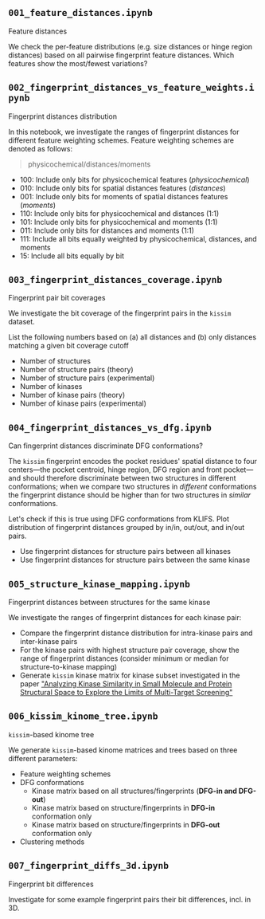 ## `001_feature_distances.ipynb`

Feature distances

We check the per-feature distributions (e.g. size distances or hinge region distances) based on all pairwise fingerprint feature distances. Which features show the most/fewest variations?


## `002_fingerprint_distances_vs_feature_weights.ipynb`

Fingerprint distances distribution

In this notebook, we investigate the ranges of fingerprint distances for different feature weighting schemes.
Feature weighting schemes are denoted as follows: 

> physicochemical/distances/moments

- 100: Include only bits for physicochemical features (_physicochemical_)
- 010: Include only bits for spatial distances features (_distances_)
- 001: Include only bits for moments of spatial distances features (_moments_)
- 110: Include only bits for physicochemical and distances (1:1)
- 101: Include only bits for physicochemical and moments (1:1)
- 011: Include only bits for distances and moments (1:1)
- 111: Include all bits equally weighted by physicochemical, distances, and moments
- 15: Include all bits equally by bit


## `003_fingerprint_distances_coverage.ipynb`

Fingerprint pair bit coverages

We investigate the bit coverage of the fingerprint pairs in the `kissim` dataset.

List the following numbers based on (a) all distances and (b) only distances matching a given bit coverage cutoff
- Number of structures
- Number of structure pairs (theory)
- Number of structure pairs (experimental)
- Number of kinases
- Number of kinase pairs (theory)
- Number of kinase pairs (experimental)


## `004_fingerprint_distances_vs_dfg.ipynb`

Can fingerprint distances discriminate DFG conformations?

The `kissim` fingerprint encodes the pocket residues' spatial distance to four centers&mdash;the pocket centroid, hinge region, DFG region and front pocket&mdash;and should therefore discriminate between two structures in different conformations; when we compare two structures in *different* conformations the fingerprint distance should be higher than for two structures in *similar* conformations.

Let's check if this is true using DFG conformations from KLIFS. Plot distribution of fingerprint distances grouped by in/in, out/out, and in/out pairs.

- Use fingerprint distances for structure pairs between all kinases
- Use fingerprint distances for structure pairs between the same kinase


## `005_structure_kinase_mapping.ipynb`

Fingerprint distances between structures for the same kinase

We investigate the ranges of fingerprint distances for each kinase pair:

- Compare the fingerprint distance distribution for intra-kinase pairs and inter-kinase pairs
- For the kinase pairs with highest structure pair coverage, show the range of fingerprint distances (consider minimum or median for structure-to-kinase mapping)
- Generate `kissim` kinase matrix for kinase subset investigated in the paper ["Analyzing Kinase Similarity in Small Molecule and Protein Structural Space to Explore the Limits of Multi-Target Screening"](https://www.mdpi.com/1420-3049/26/3/629)


## `006_kissim_kinome_tree.ipynb`

`kissim`-based kinome tree

We generate `kissim`-based kinome matrices and trees based on three different parameters:

- Feature weighting schemes
- DFG conformations
  - Kinase matrix based on all structures/fingerprints (**DFG-in and DFG-out**)
  - Kinase matrix based on structure/fingerprints in **DFG-in** conformation only
  - Kinase matrix based on structure/fingerprints in **DFG-out** conformation only
- Clustering methods


## `007_fingerprint_diffs_3d.ipynb`

Fingerprint bit differences

Investigate for some example fingerprint pairs their bit differences, incl. in 3D.
